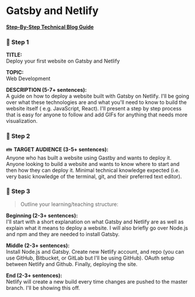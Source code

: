 # Gatsby and Netlify

**[Step-By-Step Technical Blog Guide](https://hq.bitproject.org/how-to-write-a-technical-blog/)**

### :pushpin: Step 1
**TITLE:**    
Deploy your first website on Gatsby and Netlify

**TOPIC:**    
Web Development

**DESCRIPTION (5-7+ sentences):**    
A guide on how to deploy a website built with Gatsby on Netlify. I'll be going over what these technologies are and what you'll need to know to build the website itself ( e.g. JavaScript, React). I'll present a step by step process that is easy for anyone to follow and add GIFs for anything that needs more visualization.

### :pushpin: Step 2
:family: **TARGET AUDIENCE (3-5+ sentences):**    
Anyone who has built a website using Gastby and wants to deploy it. Anyone looking to build a website and wants to know where to start and then how they can deploy it. Minimal technical knowledge expected (i.e. very basic knowledge of the terminal, git, and their preferred text editor).

### :pushpin: Step 3
> Outline your learning/teaching structure: 

**Beginning (2-3+ sentences):**    
I'll start with a short explanation on what Gatsby and Netlify are as well as explain what it means to deploy a website. I will also briefly go over Node.js and npm and they are needed to install Gatsby.

**Middle (2-3+ sentences):**    
Install Node.js and Gatsby. Create new Netlify account, and repo (you can use GitHub, Bitbucket, or GitLab but I'll be using GitHub). OAuth setup between Netlify and Github. Finally, deploying the site.

**End (2-3+ sentences):**    
Netlify will create a new build every time changes are pushed to the master branch. I'll be showing this off.